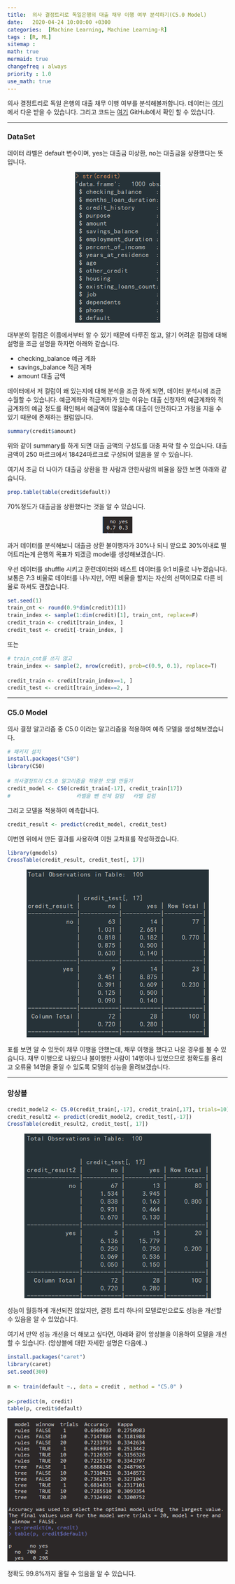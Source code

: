```yaml
---
title:  의사 결정트리로 독일은행의 대출 채무 이행 여부 분석하기(C5.0 Model)
date:   2020-04-24 10:00:00 +0300
categories:  [Machine Learning, Machine Learning-R]
tags : [R, ML]
sitemap :
math: true
mermaid: true
changefreq : always
priority : 1.0
use_math: true
---
```



의사 결정트리로 독일 은행의 대출 채무 이행 여부를 분석해볼까합니다. 데이터는 [여기](https://github.com/KEJdev/DataSet/tree/master/DataSet)에서 다운 받을 수 있습니다. 그리고 코드는 [여기](https://github.com/KEJdev/R-Example) GitHub에서 확인 할 수 있습니다. 

-------

### DataSet 

데이터 라벨은 default 변수이며, yes는 대출금 미상환, no는 대출금을 상환했다는 뜻입니다.


<center><img src="../assets//images/credit.png" ></center>


대부분의 컬럼은 이름에서부터 알 수 있기 때문에 다루진 않고, 알기 어려운 컬럼에 대해 설명을 조금 설명을 하자면 아래와 같습니다.

- checking_balance  예금 계좌
- savings_balance 적금 계좌 
- amount 대출 금액


데이터에서 저 컬럼이 왜 있는지에 대해 분석을 조금 하게 되면, 데이터 분석시에 조금 수월할 수 있습니다. 예금계좌와 적금계좌가 있는 이유는 대출 신청자의 예금계좌와 적금계좌의 예금 정도를 확인해서 예금액이 많을수록 대출이 안전하다고 가정을 지을 수 있기 때문에 존재하는 컬럼입니다. 


```r
summary(credit$amount)
```

위와 같이 summary를 하게 되면 대출 금액의 구성도를 대충 파악 할 수 있습니다. 대출금액이 250 마르크에서 18424마르크로 구성되어 있음을 알 수 있습니다. 


여기서 조금 더 나아가 대출금 상환을 한 사람과 안한사람의 비율을 잠깐 보면 아래와 같습니다.

```r
prop.table(table(credit$default))
```

70%정도가 대출금을 상환했다는 것을 알 수 있습니다. 


<center><img src="../assets//images/credit2.png" ></center>



과거 데이터를 분석해보니 대출금 상환 불이행자가 30%나 되니 앞으로 30%이내로 떨어트리는게 은행의 목표가 되겠금 model를 생성해보겠습니다.


우선 데이터를 shuffle 시키고 훈련데이터와 테스트 데이터를 9:1 비율로 나누겠습니다. 보통은 7:3 비율로 데이터를 나누지만, 어떤 비율을 할지는 자신의 선택이므로 다른 비율로 하셔도 괜찮습니다. 


```r
set.seed(1)
train_cnt <- round(0.9*dim(credit)[1])
train_index <- sample(1:dim(credit)[1], train_cnt, replace=F)
credit_train <- credit[train_index, ]
credit_test <- credit[-train_index, ]
```

또는 

```r
# train_cnt를 쓰지 않고
train_index <- sample(2, nrow(credit), prob=c(0.9, 0.1), replace=T)

credit_train <- credit[train_index==1, ]
credit_test <- credit[train_index==2, ]
```

-------


### C5.0 Model


의사 결정 알고리즘 중 C5.0 이라는 알고리즘을 적용하여 예측 모델을 생성해보겠습니다. 

```r
# 패키지 설치
install.packages("C50")
library(C50)

# 의사결정트리 C5.0 알고리즘을 적용한 모델 만들기
credit_model <- C50(credit_train[-17], credit_train[17])
#                     라벨을 뺀 전체 컬럼   라벨 컬럼
```

그리고 모델을 적용하여 예측합니다. 

```r
credit_result <- predict(credit_model, credit_test) 
```

이번엔 위에서 만든 결과를 사용하여 이원 교차표를 작성하겠습니다.


```r
library(gmodels)
CrossTable(credit_result, credit_test[, 17])
```

<center><img src="../assets//images/credit3.png" ></center>


표를 보면 알 수 있듯이 채무 이행을 안했는데, 채무 이행을 했다고 나온 경우를 볼 수 있습니다. 채무 이행으로 나왔으나 불이행한 사람이 14명이나 있었으므로 정확도를 올리고 오류율 14명을 줄일 수 있도록 모델의 성능을 올려보겠습니다.

-------

### 앙상블


```r
credit_model2 <- C5.0(credit_train[,-17], credit_train[,17], trials=10)
credit_result2 <- predict(credit_model2, credit_test[,-17])  
CrossTable(credit_result2, credit_test[, 17])
```

<center><img src="../assets//images/credit4.png" ></center>


성능이 월등하게 개선되진 않았지만, 결정 트리 하나의 모델로만으로도 성능을 개선할 수 있음을 알 수 있었습니다.


여기서 만약 성능 개선을 더 해보고 싶다면, 아래와 같이 앙상블을 이용하여 모델을 개선할 수 있습니다. (앙상블에 대한 자세한 설명은 다음에..)


```r
install.packages("caret")
library(caret)
set.seed(300)

m <- train(default ~., data = credit , method = "C5.0" )

p<-predict(m, credit)
table(p, credit$default)
```


<center><img src="../assets//images/credit5.png" ></center>

정확도 99.8%까지 올릴 수 있음을 알 수 있습니다. 
